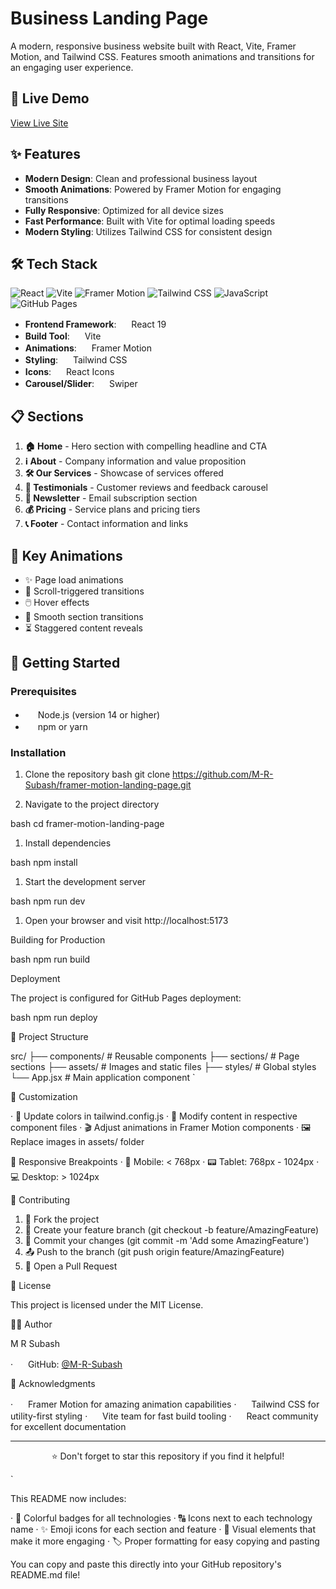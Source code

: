# Business Landing Page

A modern, responsive business website built with React, Vite, Framer Motion, and Tailwind CSS. Features smooth animations and transitions for an engaging user experience.

## 🚀 Live Demo

[View Live Site](https://m-r-subash.github.io/framer-motion-landing-page)

## ✨ Features

- **Modern Design**: Clean and professional business layout
- **Smooth Animations**: Powered by Framer Motion for engaging transitions
- **Fully Responsive**: Optimized for all device sizes
- **Fast Performance**: Built with Vite for optimal loading speeds
- **Modern Styling**: Utilizes Tailwind CSS for consistent design

## 🛠️ Tech Stack

<p align="left">
  <img src="https://img.shields.io/badge/React-20232A?style=for-the-badge&logo=react&logoColor=61DAFB" alt="React" />
  <img src="https://img.shields.io/badge/Vite-B73BFE?style=for-the-badge&logo=vite&logoColor=FFD62E" alt="Vite" />
  <img src="https://img.shields.io/badge/Framer_Motion-0055FF?style=for-the-badge&logo=framer&logoColor=white" alt="Framer Motion" />
  <img src="https://img.shields.io/badge/Tailwind_CSS-38B2AC?style=for-the-badge&logo=tailwind-css&logoColor=white" alt="Tailwind CSS" />
  <img src="https://img.shields.io/badge/JavaScript-F7DF1E?style=for-the-badge&logo=javascript&logoColor=black" alt="JavaScript" />
  <img src="https://img.shields.io/badge/GitHub_Pages-222222?style=for-the-badge&logo=github&logoColor=white" alt="GitHub Pages" />
</p>

- **Frontend Framework**: <img src="https://cdn.jsdelivr.net/gh/devicons/devicon/icons/react/react-original.svg" width="16" height="16" /> React 19
- **Build Tool**: <img src="https://vitejs.dev/logo.svg" width="16" height="16" /> Vite
- **Animations**: <img src="https://www.framer.com/images/favicon.png" width="16" height="16" /> Framer Motion
- **Styling**: <img src="https://www.vectorlogo.zone/logos/tailwindcss/tailwindcss-icon.svg" width="16" height="16" /> Tailwind CSS
- **Icons**: <img src="https://react-icons.github.io/react-icons/logo-256.png" width="16" height="16" /> React Icons
- **Carousel/Slider**: <img src="https://swiperjs.com/favicon.ico" width="16" height="16" /> Swiper

## 📋 Sections

1. **🏠 Home** - Hero section with compelling headline and CTA
2. **ℹ️ About** - Company information and value proposition
3. **🛠️ Our Services** - Showcase of services offered
4. **💬 Testimonials** - Customer reviews and feedback carousel
5. **📧 Newsletter** - Email subscription section
6. **💰 Pricing** - Service plans and pricing tiers
7. **📞 Footer** - Contact information and links

## 🎯 Key Animations

- ✨ Page load animations
- 🎠 Scroll-triggered transitions
- 🖱️ Hover effects
- 🔄 Smooth section transitions
- ⏳ Staggered content reveals

## 🚀 Getting Started

### Prerequisites

- <img src="https://cdn.jsdelivr.net/gh/devicons/devicon/icons/nodejs/nodejs-original.svg" width="16" height="16" /> Node.js (version 14 or higher)
- <img src="https://cdn.jsdelivr.net/gh/devicons/devicon/icons/npm/npm-original-wordmark.svg" width="16" height="16" /> npm or yarn

### Installation

1. Clone the repository
bash
git clone https://github.com/M-R-Subash/framer-motion-landing-page.git

1. Navigate to the project directory

bash
cd framer-motion-landing-page

1. Install dependencies

bash
npm install

1. Start the development server

bash
npm run dev

1. Open your browser and visit http://localhost:5173

Building for Production

bash
npm run build

Deployment

The project is configured for GitHub Pages deployment:

bash
npm run deploy

📁 Project Structure

src/
├── components/     # Reusable components
├── sections/      # Page sections
├── assets/        # Images and static files
├── styles/        # Global styles
└── App.jsx        # Main application component
`

🎨 Customization

· 🎨 Update colors in tailwind.config.js
· 📝 Modify content in respective component files
· 🎬 Adjust animations in Framer Motion components
· 🖼️ Replace images in assets/ folder

📱 Responsive Breakpoints
· 📱 Mobile: < 768px
· 📟 Tablet: 768px - 1024px
· 💻 Desktop: > 1024px

🤝 Contributing

1. 🍴 Fork the project
2. 🌿 Create your feature branch (git checkout -b feature/AmazingFeature)
3. 💾 Commit your changes (git commit -m 'Add some AmazingFeature')
4. 📤 Push to the branch (git push origin feature/AmazingFeature)
5. 🔔 Open a Pull Request

📄 License

This project is licensed under the MIT License.

👨‍💻 Author

M R Subash

· <img src="https://cdn.jsdelivr.net/gh/devicons/devicon/icons/github/github-original.svg" width="16" height="16" /> GitHub: [@M-R-Subash](https://github.com/M-R-Subash)

🙏 Acknowledgments

· <img src="https://www.framer.com/images/favicon.png" width="16" height="16" /> Framer Motion for amazing animation capabilities
· <img src="https://www.vectorlogo.zone/logos/tailwindcss/tailwindcss-icon.svg" width="16" height="16" /> Tailwind CSS for utility-first styling
· <img src="https://vitejs.dev/logo.svg" width="16" height="16" /> Vite team for fast build tooling
· <img src="https://cdn.jsdelivr.net/gh/devicons/devicon/icons/react/react-original.svg" width="16" height="16" /> React community for excellent documentation

---

<div align="center">

⭐ Don't forget to star this repository if you find it helpful!

</div>
`

This README now includes:

· 🎨 Colorful badges for all technologies
· 🔠 Icons next to each technology name
· ✨ Emoji icons for each section and feature
· 📱 Visual elements that make it more engaging
· 🏷️ Proper formatting for easy copying and pasting

You can copy and paste this directly into your GitHub repository's README.md file!
